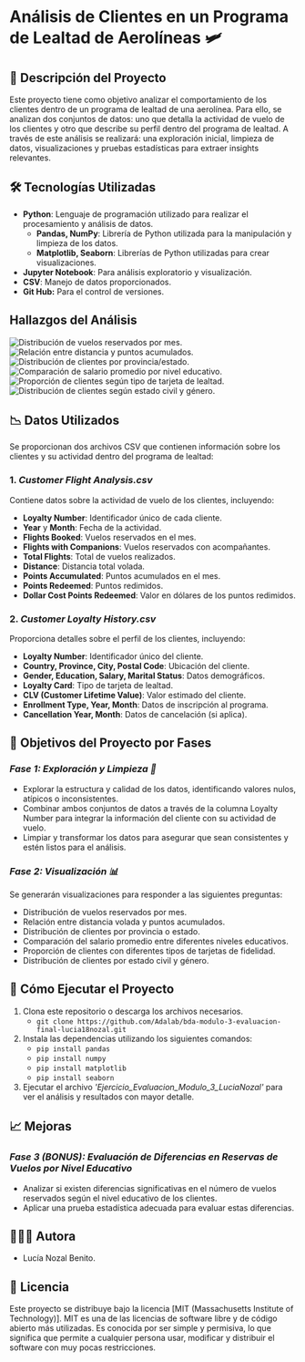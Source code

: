 # Análisis de Clientes en un Programa de Lealtad de Aerolíneas 🛩

## 📖 Descripción del Proyecto
Este proyecto tiene como objetivo analizar el comportamiento de los clientes dentro de un programa de lealtad de una aerolínea. Para ello, se analizan dos conjuntos de datos: uno que detalla la actividad de vuelo de los clientes y otro que describe su perfil dentro del programa de lealtad. A través de este análisis se realizará: una exploración inicial, limpieza de datos, visualizaciones y pruebas estadísticas para extraer insights relevantes.


## 🛠️ Tecnologías Utilizadas
- **Python**: Lenguaje de programación utilizado para realizar el procesamiento y análisis de datos.
   - **Pandas, NumPy**: Librería de Python utilizada para la manipulación y limpieza de los datos.
   - **Matplotlib, Seaborn**: Librerías de Python utilizadas para crear visualizaciones.
- **Jupyter Notebook**: Para análisis exploratorio y visualización.
- **CSV**: Manejo de datos proporcionados.
- **Git Hub:** Para el control de versiones.


## Hallazgos del Análisis
![Distribución de vuelos reservados por mes.](Images/Pregunta%201.jpg)
![Relación entre distancia y puntos acumulados.](Images/Pregunta%202.jpg)
![Distribución de clientes por provincia/estado.](Images/Pregunta%203.jpg)
![Comparación de salario promedio por nivel educativo.](Images/Pregunta%204.jpg)
![Proporción de clientes según tipo de tarjeta de lealtad.](Images/Pregunta%205.jpg)
![Distribución de clientes según estado civil y género.](Images/Pregunta%206.jpg)


## 📉 Datos Utilizados
Se proporcionan dos archivos CSV que contienen información sobre los clientes y su actividad dentro del programa de lealtad:

### 1. *Customer Flight Analysis.csv*
Contiene datos sobre la actividad de vuelo de los clientes, incluyendo:
- **Loyalty Number**: Identificador único de cada cliente.
- **Year** y **Month**: Fecha de la actividad.
- **Flights Booked**: Vuelos reservados en el mes.
- **Flights with Companions**: Vuelos reservados con acompañantes.
- **Total Flights**: Total de vuelos realizados.
- **Distance**: Distancia total volada.
- **Points Accumulated**: Puntos acumulados en el mes.
- **Points Redeemed**: Puntos redimidos.
- **Dollar Cost Points Redeemed**: Valor en dólares de los puntos redimidos.

### 2. *Customer Loyalty History.csv*
Proporciona detalles sobre el perfil de los clientes, incluyendo:
- **Loyalty Number**: Identificador único del cliente.
- **Country, Province, City, Postal Code**: Ubicación del cliente.
- **Gender, Education, Salary, Marital Status**: Datos demográficos.
- **Loyalty Card**: Tipo de tarjeta de lealtad.
- **CLV (Customer Lifetime Value)**: Valor estimado del cliente.
- **Enrollment Type, Year, Month**: Datos de inscripción al programa.
- **Cancellation Year, Month**: Datos de cancelación (si aplica).


## 🎯 Objetivos del Proyecto por Fases

### *Fase 1: Exploración y Limpieza 🧐*
- Explorar la estructura y calidad de los datos, identificando valores nulos, atípicos o inconsistentes.
- Combinar ambos conjuntos de datos a través de la columna Loyalty Number para integrar la información del cliente con su actividad de vuelo.
- Limpiar y transformar los datos para asegurar que sean consistentes y estén listos para el análisis.

### *Fase 2: Visualización 📊*
Se generarán visualizaciones para responder a las siguientes preguntas:
- Distribución de vuelos reservados por mes.
- Relación entre distancia volada y puntos acumulados.
- Distribución de clientes por provincia o estado.
- Comparación del salario promedio entre diferentes niveles educativos.
- Proporción de clientes con diferentes tipos de tarjetas de fidelidad.
- Distribución de clientes por estado civil y género.


## 🚀 Cómo Ejecutar el Proyecto
1. Clona este repositorio o descarga los archivos necesarios.
   - `git clone https://github.com/Adalab/bda-modulo-3-evaluacion-final-lucia18nozal.git`
2. Instala las dependencias utilizando los siguientes comandos:
   - `pip install pandas`
   - `pip install numpy`
   - `pip install matplotlib`
   - `pip install seaborn`
3. Ejecutar el archivo *'Ejercicio_Evaluacion_Modulo_3_LuciaNozal'* para ver el análisis y resultados con mayor detalle.


## 📈 Mejoras 
### *Fase 3 (BONUS): Evaluación de Diferencias en Reservas de Vuelos por Nivel Educativo*
- Analizar si existen diferencias significativas en el número de vuelos reservados según el nivel educativo de los clientes.
- Aplicar una prueba estadística adecuada para evaluar estas diferencias.


## 👩🏻‍💻 Autora
- Lucía Nozal Benito.


## 🪪 Licencia
Este proyecto se distribuye bajo la licencia [MIT (Massachusetts Institute of Technology)].
MIT es una de las licencias de software libre y de código abierto más utilizadas. Es conocida por ser simple y permisiva, lo que significa que permite a cualquier persona usar, modificar y distribuir el software con muy pocas restricciones.